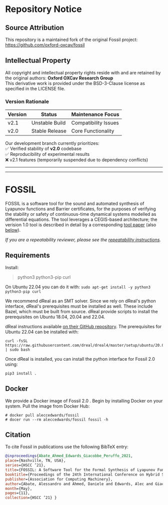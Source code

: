 # Repository Notice

## Source Attribution
This repository is a maintained fork of the original Fossil project:
https://github.com/oxford-oxcav/fossil

## Intellectual Property
All copyright and intellectual property rights reside with and are retained by the original authors:
**Oxford OXCav Research Group**  
This derivative work is provided under the BSD-3-Clause license as specified in the LICENSE file.

### Version Rationale
| Version | Status           | Maintenance Focus |
|---------|------------------|-------------------|
| v2.1    | Unstable Build   | Compatibility Issues  |
| v2.0    | Stable Release   | Core Functionality    |

Our development branch currently prioritizes:  
✅ Verified stability of **v2.0** codebase  
✅ Reproducibility of experimental results  
❌ v2.1 features (temporarily suspended due to dependency conflicts)


--------------------
--------------------


# FOSSIL

FOSSIL is a software tool for the sound and automated synthesis of Lyapunov functions and Barrier certificates, for the purposes of verifying the stability or safety of continuous-time dynamical systems modelled as differential equations. The tool leverages a CEGIS-based architecture; the verision 1.0 tool is described in detail by a corresponding [tool paper](https://doi.org/10.1145/3447928.3456646) (also [below](#citation)).

*If you are a repeatability reviewer, please see the [repeatability instructions](repeatability_instructions.md).*

## Requirements

Install:

> python3 python3-pip curl

On Ubuntu 22.04 you can do it with: `sudo apt-get install -y python3 python3-pip curl`

We recommend dReal as an SMT solver. Since we rely on dReal's python interface, dReal's prerequisites must be installed as well. These include Bazel, which must be built from source. dReal provide scripts to install the prerequisites on Ubuntu 18.04, 20.04 and 22.04.

dReal instructions available [on their GitHub repository](https://github.com/dreal/dreal4). The prerequisites for Ubuntu 22.04 can be installed with:

```console
curl -fsSL https://raw.githubusercontent.com/dreal/dreal4/master/setup/ubuntu/20.04/install.sh | sudo bash
```

Once dReal is installed, you can install the python interface for Fossil 2.0 using:

```console
pip3 install .
```

## Docker

We provide a Docker image of Fossil 2.0 . Begin by installing Docker on your system. Pull the image from Docker Hub:

```console
# docker pull aleccedwards/fossil
# docer run --rm aleccedwards/fossil fossil -h
```

## Citation

To cite Fossil in publications use the following BibTeX entry:

```bibtex
@inproceedings{Abate_Ahmed_Edwards_Giacobbe_Peruffo_2021,
place={Nashville, TN, USA},
series={HSCC ’21},
title={FOSSIL: A Software Tool for the Formal Synthesis of Lyapunov Functions and Barrier Certificates using Neural Networks}, ISBN={978-1-4503-8339-4/21/05},
booktitle={Proceedings of the 24th International Conference on Hybrid Systems: Computation and Control},
publisher={Association for Computing Machinery},
author={Abate, Alessandro and Ahmed, Daniele and Edwards, Alec and Giacobbe, Mirco and Peruffo, Andrea}, year={2021},
month={May},
pages={11},
collection={HSCC ’21} }
```
